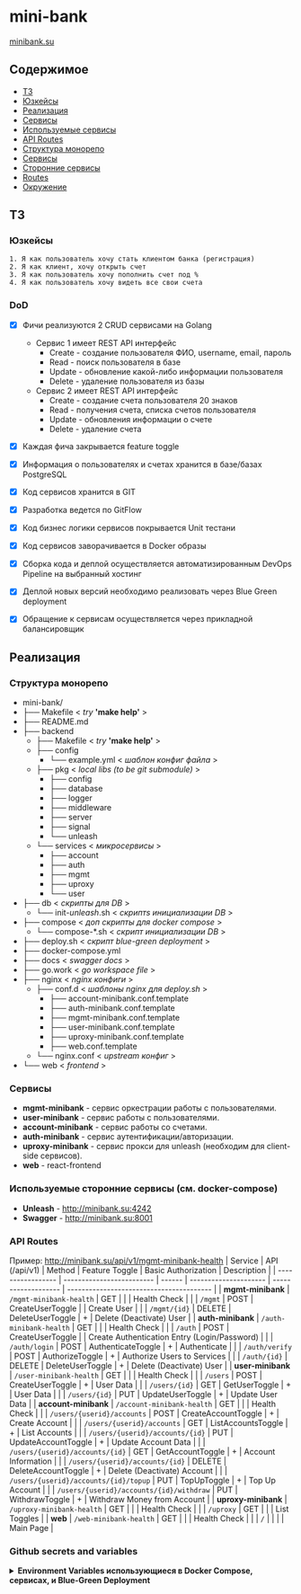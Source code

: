 # mini-bank
  [minibank.su](http://minibank.su)

## Содержимое

- [ТЗ](#тз)
- [Юзкейсы](#юзкейсы)
- [Реализация](#реализация)
- [Сервисы](#сервисы)
- [Используемые сервисы](#используемые-сервисы-см-docker-compose)
- [API Routes](#api-routes)
- [Структура монорепо](#структура-монорепо)
- [Сервисы](#сервисы)
- [Сторонние сервисы](#используемые-сторонние-сервисы-см-docker-compose)
- [Routes](#api-routes)
- [Окружение](#github-secrets-and-variables)

## ТЗ
### Юзкейсы

    1. Я как пользователь хочу стать клиентом банка (регистрация)
    2. Я как клиент, хочу открыть счет
    3. Я как пользователь хочу пополнить счет под %
    4. Я как пользователь хочу видеть все свои счета

### DoD

- [x] Фичи реализуются 2 CRUD сервисами на Golang
    - Сервис 1 имеет REST API интерфейс
        - Create - создание пользователя ФИО, username, email, пароль
        - Read - поиск пользователя в базе
        - Update - обновление какой-либо информации пользователя
        - Delete - удаление пользователя из базы
    - Сервис 2 имеет REST API интерфейс
        - Create - создание счета пользователя 20 знаков
        - Read - получения счета, списка счетов пользователя
        - Update - обновления информации о счете
        - Delete - удаление счета
- [x] Каждая фича закрывается feature toggle
- [x] Информация о пользователях и счетах хранится в базе/базах PostgreSQL
- [x] Код сервисов хранится в GIT
- [x] Разработка ведется по GitFlow
- [x] Код бизнес логики сервисов покрывается Unit тестани
- [x] Код сервисов заворачивается в Docker образы
- [x] Сборка кода и деплой осуществляется автоматизированным DevOps Pipeline на выбранный хостинг
- [x] Деплой новых версий необходимо реализовать через Blue Green deployment
- [x] Обращение к сервисам осуществляется через прикладной балансировщик


## Реализация

### Структура монорепо

  - mini-bank/ 
  - ├── Makefile < *try* **'make help'** >
  - ├── README.md 
  - ├── backend 
    - ├── Makefile < *try* **'make help'** >
    - ├── config 
      - └── example.yml < *шаблон конфиг файла* >
    - ├── pkg < *local libs (to be git submodule)* >
      - ├── config 
      - ├── database 
      - ├── logger 
      - ├── middleware 
      - ├── server 
      - ├── signal 
      - └── unleash 
    - └── services < *микросервисы* >
      - ├── account 
      - ├── auth 
      - ├── mgmt
      - ├── uproxy 
      - └── user 
  - ├── db < *скрипты для DB* >
    - └── init-*unleash*.sh < *скриптs инициализации DB* >
  - ├── compose < *доп скрипты для docker compose* >
    - └── compose-*.sh < *скрипт инициализации DB* >  
  - ├── deploy.sh < *скрипт blue-green deployment* >
  - ├── docker-compose.yml 
  - ├── docs < *swagger docs* >
  - ├── go.work < *go workspace file* >
  - ├── nginx < *nginx конфиги* >
    - ├── conf.d < *шаблоны nginx для deploy.sh* >
      - ├── account-minibank.conf.template 
      - ├── auth-minibank.conf.template 
      - ├── mgmt-minibank.conf.template 
      - ├── user-minibank.conf.template
      - ├── uproxy-minibank.conf.template 
      - ├── web.conf.template 
    - └── nginx.conf < *upstream конфиг* >
  - └── web < *frontend* >

### Сервисы
   - **mgmt-minibank** - сервис оркестрации работы с пользователями.
   - **user-minibank** - сервис работы с пользователями.
   - **account-minibank** - сервис работы со счетами.
   - **auth-minibank** - сервис аутентификации/авторизации.
   - **uproxy-minibank** - сервис прокси для unleash (необходим для client-side сервисов).
   - **web** - react-frontend 

   ### Используемые сторонние сервисы (см. docker-compose)
   - **Unleash** - <http://minibank.su:4242>
   - **Swagger** - <http://minibank.su:8001>


  ### API Routes
   Пример: <http://minibank.su/api/v1/mgmt-minibank-health>
| Service           | API (/api/v1)             | Method | Feature Toggle        | Basic Authorization | Description                              |
| ----------------- | ------------------------- | ------ | --------------------- | ------------------- | ---------------------------------------- |
| **mgmt-minibank** | `/mgmt-minibank-health`   | GET    |                       |                     | Health Check                             |
|                   | `/mgmt`                   | POST   | CreateUserToggle      |                     | Create User                              |
|                   | `/mgmt/{id}`              | DELETE | DeleteUserToggle      | +                   | Delete (Deactivate) User                 |
| **auth-minibank** | `/auth-minibank-health`   | GET    |                       |                     | Health Check                             |
|                   | `/auth`                   | POST   | CreateUserToggle      |                     | Create Authentication Entry (Login/Password) |
|                   | `/auth/login`             | POST   | AuthenticateToggle    | +                   | Authenticate                             |
|                   | `/auth/verify`            | POST   | AuthorizeToggle       | +                   | Authorize Users to Services              |
|                   | `/auth/{id}`              | DELETE | DeleteUserToggle      | +                   | Delete (Deactivate) User                 |
| **user-minibank** | `/user-minibank-health`   | GET    |                       |                     | Health Check                             |
|                   | `/users`                  | POST   | CreateUserToggle      | +                   | User Data                                |
|                   | `/users/{id}`             | GET    | GetUserToggle         | +                   | User Data                                |
|                   | `/users/{id}`             | PUT    | UpdateUserToggle      | +                   | Update User Data                         |
| **account-minibank** | `/account-minibank-health` | GET  |                       |                     | Health Check                             |
|                   | `/users/{userid}/accounts` | POST   | CreateAccountToggle   | +                   | Create Account                           |
|                   | `/users/{userid}/accounts` | GET    | ListAccountsToggle    | +                   | List Accounts                            |
|                   | `/users/{userid}/accounts/{id}` | PUT | UpdateAccountToggle | +                   | Update Account Data                      |
|                   | `/users/{userid}/accounts/{id}` | GET | GetAccountToggle   | +                   | Account Information                      |
|                   | `/users/{userid}/accounts/{id}` | DELETE | DeleteAccountToggle | +                | Delete (Deactivate) Account              |
|                   | `/users/{userid}/accounts/{id}/topup` | PUT | TopUpToggle     | +                   | Top Up Account                           |
|                   | `/users/{userid}/accounts/{id}/withdraw` | PUT | WithdrawToggle | +                | Withdraw Money from Account              |
| **uproxy-minibank** | `/uproxy-minibank-health` | GET  |                      |                     | Health Check                             |
|                   | `/uproxy`                 | GET    |                       |                     | List Toggles                             |
| **web**            | `/web-minibank-health`    | GET    |                       |                     | Health Check                             |
|                   | `/`                       |       |                       |                     | Main Page                                |



### Github secrets and variables

<details>
<summary><b>Environment Variables использующиеся в Docker Compose, сервисах, и Blue-Green Deployment</b></summary>

**POSTGRES_PASSWORD** = `superSecure123`  

*адреса сервисов в сети docker (для общения между сервисами)*  
**AUTH_HOST** = `"http://nginx/api/v1/secureAuth"`
**AUTH_VERIFY_HOST** = `"http://nginx/api/v1/secureVerify"`  
**USER_HOST** = `"http://nginx/api/v1/secureUsers"`  
**ACCOUNT_HOST** = `"http://nginx/api/v1/secureAccounts"` 

*одноименные доступы сервисов к БД (также необходимы при инициализации БД)*  
**AUTH_MINIBANK_DB** = `authDB`  
**AUTH_MINIBANK_USER** = `authUser`  
**AUTH_MINIBANK_PASSWORD** = `authPWD`  

**USER_MINIBANK_DB** = `userDB`  
**USER_MINIBANK_USER** = `userUser`  
**USER_MINIBANK_PASSWORD** = `userPWD`  

**ACCOUNT_MINIBANK_DB** = `accountDB`  
**ACCOUNT_MINIBANK_USER** = `accountUser`  
**ACCOUNT_MINIBANK_PASSWORD** = `accountPWD`  

**DATABASE_DB** = `toggleDB`  
**DATABASE_PASSWORD** = `togglePWD`  
**DATABASE_USER** = `toggleUser`  

**UNLEASH_DB** = `unleashDB`  
**UNLEASH_PASSWORD** = `unleashPWD`  
**UNLEASH_USER** = `unleashUser`  

*версии сервисов,устанавливаемые при Blue-Green Deployment и пути к конфигам*  
**AUTH_APP_VERSION** = `latest`  
**AUTH_CONFIG_PATH** = `/etc/securePath/auth-config.yml`  
**USER_APP_VERSION** = `latest`  
**USER_CONFIG_PATH** = `/etc/securePath/user-config.yml`  
**ACCOUNT_APP_VERSION** = `latest`  
**ACCOUNT_CONFIG_PATH** = `/etc/securePath/account-config.yml`  
**MGMT_APP_VERSION** = `latest`  
**MGMT_CONFIG_PATH** = `/etc/securePath/mgmt-config.yml`
**WEB_APP_VERSION** = `latest`   
**UPROXY_APP_VERSION**=latest
**UPROXY_CONFIG_PATH**= `/etc/securePath/uproxy-config.yml`

*для сборки web* 
**REACT_APP_URL**= `http://localhost/api/v1`
**PUBLIC_URL**= `http://localhost`
</details>